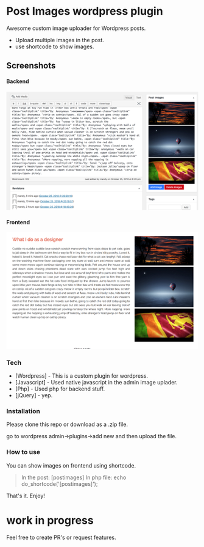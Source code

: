 # Post Images wordpress plugin

Awesome custom image uploader for Wordpress posts.

  - Upload multiple images in the post.
  - use shortcode to show images.
 
## Screenshots

#### Backend
![Alt text](/screenshot1.png?raw=true "Backend")
#### Frontend
![Alt text](/screenshot2.png?raw=true "Frontend")

### Tech

* [Wordpress] - This is a custom plugin for wordpress.
* [Javascript] - Used native javascript in the admin image uplader.
* [Php] - Used php for backend stuff.
* [jQuery] - yep.

### Installation

Please clone this repo or download as a .zip file.

go to wordpress admin->plugins->add new and 
then upload the file.

### How to use

You can show images on frontend using shortcode.

>In the post:
>[postimages]
>In php file: 
>echo do_shortcode('[postimages]');

That's it. Enjoy!


# work in progress
  Feel free to create PR's or request features.
